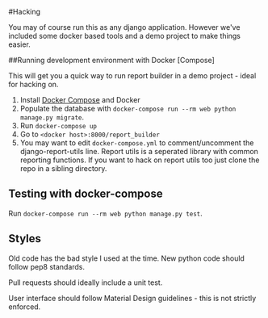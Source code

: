 #Hacking

You may of course run this as any django application.
However we've included some docker based tools and a demo project to make things easier.

##Running development environment with Docker [Compose]

This will get you a quick way to run report builder in a demo project - ideal for hacking on.

1. Install [Docker Compose](https://docs.docker.com/compose/) and Docker
2. Populate the database with `docker-compose run --rm web python manage.py migrate`.
3. Run `docker-compose up`
4. Go to `<docker host>:8000/report_builder`
4. You may want to edit `docker-compose.yml` to comment/uncomment the django-report-utils line. Report utils is a seperated library with common reporting functions. If you want to hack on report utils too just clone the repo in a sibling directory.

## Testing with docker-compose

Run `docker-compose run --rm web python manage.py test`.

## Styles

 Old code has the bad style I used at the time. New python code should follow pep8 standards.

 Pull requests should ideally include a unit test.

 User interface should follow Material Design guidelines - this is not strictly enforced.
